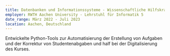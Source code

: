 ```yaml
---
title: Datenbanken und Informationssysteme - Wissenschaftliche Hilfskraft
employer: RWTH Aachen University - Lehrstuhl für Informatik 5
date_range: März 2022 - Juli 2023
location: Aachen, Deutschland
---
```

Entwickelte Python-Tools zur Automatisierung der Erstellung von Aufgaben und der Korrektur von Studentenabgaben und half bei der Digitalisierung des Kurses.
